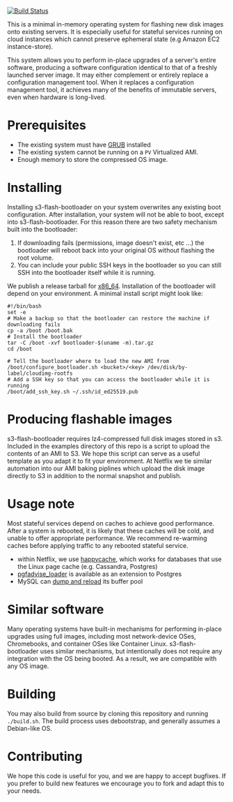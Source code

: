[![Build Status](https://travis-ci.org/Netflix-Skunkworks/s3-flash-bootloader.svg?branch=master)](https://travis-ci.org/Netflix-Skunkworks/s3-flash-bootloader)

This is a minimal in-memory operating system for flashing new disk images onto
existing servers. It is especially useful for stateful services running on
cloud instances which cannot preserve ephemeral state (e.g Amazon EC2
instance-store).

This system allows you to perform in-place upgrades of a server's entire
software, producing a software configuration identical to that of a freshly
launched server image. It may either complement or entirely replace a
configuration management tool. When it replaces a configuration management
tool, it achieves many of the benefits of immutable servers, even when hardware
is long-lived.

# Prerequisites

* The existing system must have [GRUB][GRUB] installed
* The existing system cannot be running on a `PV` Virtualized AMI.
* Enough memory to store the compressed OS image.

[GRUB]: https://www.gnu.org/software/grub/

# Installing

Installing s3-flash-bootloader on your system overwrites any existing boot
configuration. After installation, your system will not be able to boot, except
into s3-flash-bootloader. For this reason there are two safety mechanism built
into the bootloader:

1. If downloading fails (permissions, image doesn't exist, etc ...) the
   bootloader will reboot back into your original OS without flashing the
   root volume.
2. You can include your public SSH keys in the bootloader so you can still SSH
   into the bootloader itself while it is running.

We publish a release tarball for [x86_64][release]. Installation of the
bootloader will depend on your environment. A minimal install script might look
like:

    #!/bin/bash
    set -e
    # Make a backup so that the bootloader can restore the machine if downloading fails
    cp -a /boot /boot.bak
    # Install the bootloader
    tar -C /boot -xvf bootloader-$(uname -m).tar.gz
    cd /boot

    # Tell the bootloader where to load the new AMI from
    /boot/configure_bootloader.sh <bucket>/<key> /dev/disk/by-label/cloudimg-rootfs
    # Add a SSH key so that you can access the bootloader while it is running
    /boot/add_ssh_key.sh ~/.ssh/id_ed25519.pub

[release]: https://github.com/Netflix-Skunkworks/s3-flash-bootloader/releases/latest/download/bootloader-x86_64.tar.gz

# Producing flashable images

s3-flash-bootloader requires lz4-compressed full disk images stored in s3.
Included in the examples directory of this repo is a script to upload the
contents of an AMI to S3. We hope this script can serve as a useful template as
you adapt it to fit your environment. At Netflix we tie similar automation into
our AMI baking piplines which upload the disk image directly to S3 in addition
to the normal snapshot and publish.

# Usage note

Most stateful services depend on caches to achieve good performance. After a
system is rebooted, it is likely that these caches will be cold, and unable to
offer appropriate performance. We recommend re-warming caches before applying
traffic to any rebooted stateful service.

 * within Netflix, we use [happycache][happycache], which works for databases
 that use the Linux page cache (e.g. Cassandra, Postgres)
 * [pgfadvise_loader][pgfincore] is available as an extension to Postgres
 * MySQL can [dump and reload][mysql-preload] its buffer pool

[happycache]: https://github.com/hashbrowncipher/happycache
[pgfincore]: https://git.postgresql.org/gitweb/?p=pgfincore.git;a=blob;f=README.md;h=e72215ec2cda0fa0b8fc0930f55588f1e09c64d6;hb=refs/heads/master
[mysql-preload]: https://dev.mysql.com/doc/refman/5.6/en/innodb-preload-buffer-pool.html

# Similar software

Many operating systems have built-in mechanisms for performing in-place
upgrades using full images, including most network-device OSes, Chromebooks,
and container OSes like Container Linux. s3-flash-bootloader uses similar
mechanisms, but intentionally does not require any integration with the OS
being booted. As a result, we are compatible with any OS image.

# Building

You may also build from source by cloning this repository and running
`./build.sh`. The build process uses debootstrap, and generally assumes a
Debian-like OS.

# Contributing

We hope this code is useful for you, and we are happy to accept bugfixes.
If you prefer to build new features we encourage you to fork and adapt this to
your needs.

